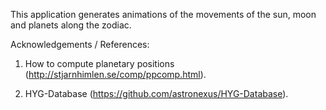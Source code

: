 This application generates animations of the movements of the sun, moon and planets along the zodiac.


Acknowledgements / References:

1. How to compute planetary positions (http://stjarnhimlen.se/comp/ppcomp.html).

2. HYG-Database (https://github.com/astronexus/HYG-Database).